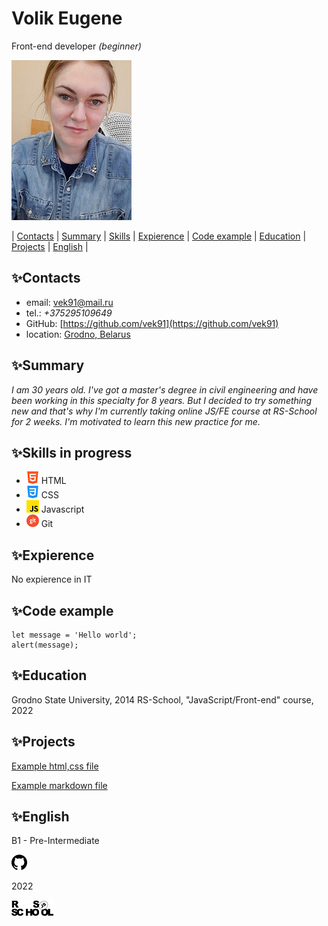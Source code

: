 # **Volik Eugene** 
Front-end developer _(beginner)_

![Alt-I](.\assets\img\me.jpg)

| [Contacts](#contacts) | [Summary](#summary) | [Skills](#skills-in-progress) | [Expierence](#expierence) | [Code example](#code-example)  |  [Education](#education) | [Projects](#projects) | [English](#english) |


## ✨Contacts

- email:  [vek91@mail.ru](mailto:vek91@mail.ru)
- tel.: _+375295109649_
- GitHub: [https://github.com/vek91](https://github.com/vek91)
- location: [Grodno, Belarus](https://www.google.com/maps/place/Гродно/@53.6840872,23.780812,12z/data=!3m1!4b1!4m5!3m4!1s0x46dfd64beac55d1d:0xf013fd26569718c0!8m2!3d53.6687634!4d23.8222673?hl=ru)

## ✨Summary

_I am 30 years old.  I've got a master's degree in civil engineering and have been working in this specialty for 8 years. But I decided to try something new and that's why I'm currently taking online JS/FE course at RS-School for 2 weeks. I'm motivated to learn this new practice for me._

## ✨Skills in progress

- ![Alt-HTML](.\assets\img\html.png) HTML
- ![Alt-CSS](.\assets\img\css.png) CSS
- ![Alt-Javascript](.\assets\img\js.png) Javascript
- ![Alt-Git](.\assets\img\git.png) Git

## ✨Expierence
No expierence in IT

## ✨Code example
```
let message = 'Hello world';
alert(message);
```

## ✨Education

Grodno State University, 2014
RS-School, "JavaScript/Front-end" course, 2022

## ✨Projects

[Example html,css file](https://vek91.github.io/rsschool-cv/)

[Example markdown file](https://vek91.github.io/rsschool-cv/cv)


## ✨English

B1 - Pre-Intermediate 


[![Alt-github](.\assets\img\github.png)](https://github.com/vek91)

2022

[![Alt-rsschool](.\assets\img\rs_school_js.bmp)](https://rs.school/js/)
